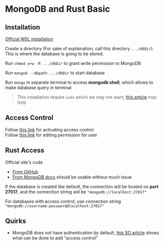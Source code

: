 # MongoDB and Rust Basic
## Installation
[Official WSL installation](https://docs.microsoft.com/en-us/windows/wsl/tutorials/wsl-database)

Create a directory (For sake of explaination, call this directory `.../dbDir`). This is where the database is going to be stored.

Run `chmod o+w -R .../dbDir` to grant write permission to MongoDB

Run `mongod --dbpath .../dbDir` to start database

Run `mongo` in separate terminal to access **mongodb shell**, which allows to make database query in terminal

> This installation require `sudo` which we may not want, [this article](https://dev.to/seanwelshbrown/installing-mongodb-on-windows-subsystem-for-linux-wsl-2-19m9) may help

## Access Control
Follow [this link](https://docs.mongodb.com/manual/tutorial/configure-scram-client-authentication/) for activating access control\
Follow [this link](https://docs.mongodb.com/manual/reference/method/db.updateUser/) for editing permission for user

## Rust Access
Official site's code
* [From GitHub](https://github.com/mongodb/mongo-rust-driver) 
* [From MongoDB docs](https://docs.mongodb.com/drivers/rust/) 
should be usable without much issue

If the database is created like default, the connection will be hosted on **port 27017**, and the connection string will be `"mongodb://localhost:27017"`

For databases with access control, use connection string `"mongodb://username:password@localhost:27017"`

## Quirks
* MongoDB does not have authentication by default, [this SO article](https://stackoverflow.com/questions/38921414/mongodb-what-are-the-default-user-and-password) shows what can be done to add "access control"